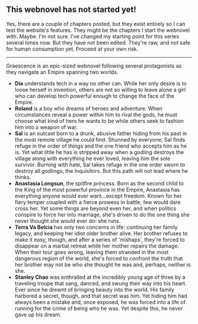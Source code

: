## This webnovel has not started yet!

Yes, there are a couple of chapters posted, but they exist entirely so I can test the website's features. They
might be the chapters I start the webnovel with. Maybe. I'm not sure. I've changed my starting point
for this series several times now. But they have not been edited. They're raw, and not safe for human
consumption yet. Proceed at your own risk.

---

Graescence is an epic-sized webnovel following several protagonists as they navigate an Empire spanning two worlds.

- **Dia** understands tech in a way no other can. While her only desire is to loose herself in invention, others are not so willing to leave alone a girl who can develop tech powerful enough to change the face of the Empire.
- **Roland** is a boy who dreams of heroes and adventure. When circumstances reveal a power within him to rival the gods, he must choose what kind of hero he wants to be while others seek to fashion him into a weapon of war.
- **Sal** is an outcast born to a drunk, abusive father hiding from his past in the most remote village he could find. Shunned by everyone, Sal finds refuge in the order of things and the one friend who accepts him as he is. Yet what little he has is stripped away when a godling destroys the village along with everything he ever loved, leaving him the sole survivor. Burning with hate, Sal takes refuge in the one order sworn to destroy all godlings, the Inquisitors. But this path will not lead where he thinks.
- **Anastasia Longsun**, the spitfire princess. Born as the second child to the King of the most powerful province in the Empire, Anastasia has everything anyone would ever want...except freedom. Known for her fiery temper coupled with a fierce prowess in battle, few would dare cross her. Yet some things are beyond even her, and when politics conspire to force her into marriage, she's driven to do the one thing she never thought she would ever do: she runs.
- **Terra Va Belcia** has only two concerns in life: continuing her family legacy, and keeping her idiot older brother alive. Her brother refuses to make it easy, though, and after a series of 'mishaps', they're forced to disappear on a martial retreat while her mother repairs the damage. When their tour goes wrong, leaving them stranded in the most dangerous region of the world, she's forced to confront the truth that her brother may not be who she thought he was and, perhaps, neither is she.
- **Stanley Chao** was enthralled at the incredibly young age of three by a traveling troupe that sang, danced, and swung their way into his heart. Ever since he dreamt of bringing beauty into the world. His family harbored a secret, though, and that secret was him. Yet hiding him had always been a mistake and, once exposed, he was forced into a life of running for the crime of being who he was. Yet despite this, he never gave up his dream.
